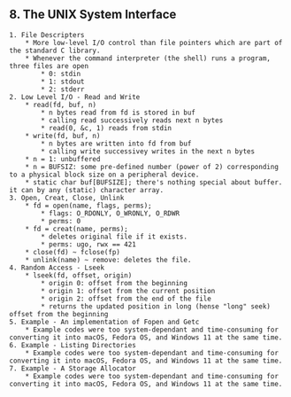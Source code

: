 ## 8. The UNIX System Interface
	1. File Descripters
		* More low-level I/O control than file pointers which are part of the standard C library.
		* Whenever the command interpreter (the shell) runs a program, three files are open
			* 0: stdin
			* 1: stdout
			* 2: stderr
	2. Low Level I/O - Read and Write
		* read(fd, buf, n)
			* n bytes read from fd is stored in buf
			* calling read successively reads next n bytes
			* read(0, &c, 1) reads from stdin
		* write(fd, buf, n)
			* n bytes are written into fd from buf
			* calling write successivey writes in the next n bytes
		* n = 1: unbuffered
		* n = BUFSIZ: some pre-defined number (power of 2) corresponding to a physical block size on a peripheral device.
		* static char buf[BUFSIZE]; there's nothing special about buffer. it can by any (static) character array.
	3. Open, Creat, Close, Unlink
		* fd = open(name, flags, perms);
			* flags: O_RDONLY, O_WRONLY, O_RDWR
			* perms: 0
		* fd = creat(name, perms);
			* deletes original file if it exists.
			* perms: ugo, rwx == 421
		* close(fd) ~ fclose(fp)
		* unlink(name) ~ remove: deletes the file.
	4. Random Access - Lseek
		* lseek(fd, offset, origin)
			* origin 0: offset from the beginning
			* origin 1: offset from the current position
			* origin 2: offset from the end of the file
			* returns the updated position in long (hense "long" seek) offset from the beginning
	5. Example - An implementation of Fopen and Getc
		* Example codes were too system-dependant and time-consuming for converting it into macOS, Fedora OS, and Windows 11 at the same time.
	6. Example - Listing Directories
		* Example codes were too system-dependant and time-consuming for converting it into macOS, Fedora OS, and Windows 11 at the same time.
	7. Example - A Storage Allocator
		* Example codes were too system-dependant and time-consuming for converting it into macOS, Fedora OS, and Windows 11 at the same time.
